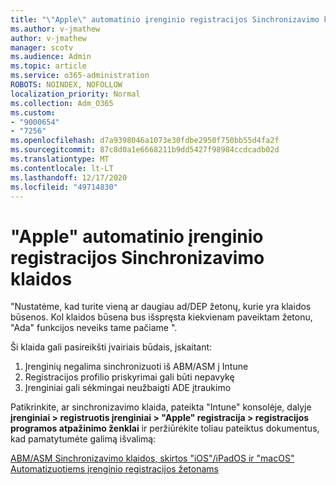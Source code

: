 ```yaml
---
title: "\"Apple\" automatinio įrenginio registracijos Sinchronizavimo klaidos"
ms.author: v-jmathew
author: v-jmathew
manager: scotv
ms.audience: Admin
ms.topic: article
ms.service: o365-administration
ROBOTS: NOINDEX, NOFOLLOW
localization_priority: Normal
ms.collection: Adm_O365
ms.custom:
- "9000654"
- "7256"
ms.openlocfilehash: d7a9398046a1073e30fdbe2950f750bb55d4fa2f
ms.sourcegitcommit: 87c8d0a1e6668211b9dd5427f98984ccdcadb02d
ms.translationtype: MT
ms.contentlocale: lt-LT
ms.lasthandoff: 12/17/2020
ms.locfileid: "49714830"
---
```

# <a name="apple-automatic-device-enrollment-sync-errors"></a>"Apple" automatinio įrenginio registracijos Sinchronizavimo klaidos

"Nustatėme, kad turite vieną ar daugiau ad/DEP žetonų, kurie yra klaidos būsenos. Kol klaidos būsena bus išspręsta kiekvienam paveiktam žetonu, "Ada" funkcijos neveiks tame pačiame ".

Ši klaida gali pasireikšti įvairiais būdais, įskaitant:

1. Įrenginių negalima sinchronizuoti iš ABM/ASM į Intune
2. Registracijos profilio priskyrimai gali būti nepavykę
3. Įrenginiai gali sėkmingai neužbaigti ADE įtraukimo

Patikrinkite, ar sinchronizavimo klaida, pateikta "Intune" konsolėje, dalyje **įrenginiai > registruotis įrenginiai > "Apple" registracija > registracijos programos atpažinimo ženklai** ir peržiūrėkite toliau pateiktus dokumentus, kad pamatytumėte galimą išvalimą:

[ABM/ASM Sinchronizavimo klaidos, skirtos "iOS"/iPadOS ir "macOS" Automatizuotiems įrenginio registracijos žetonams](https://docs.microsoft.com/mem/intune/enrollment/troubleshoot-ios-enrollment-errors#resolutions-when-syncing-tokens-between-intune-and-abmasm-for-automated-device-enrollment)
